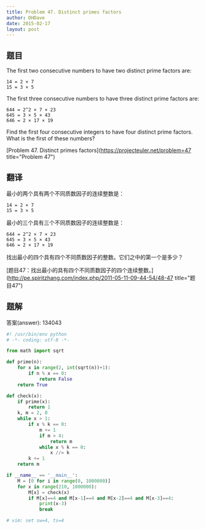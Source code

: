 ```yaml
---
title: Problem 47. Distinct primes factors
author: DHDave
date: 2015-02-17
layout: post
---
```


## 题目

The first two consecutive numbers to have two distinct prime factors are:

    14 = 2 × 7
    15 = 3 × 5

The first three consecutive numbers to have three distinct prime factors are:

    644 = 2^2 × 7 × 23
    645 = 3 × 5 × 43
    646 = 2 × 17 × 19

Find the first four consecutive integers to have four distinct prime factors. What is the first of these numbers?
<!--more-->
[Problem 47. Distinct primes factors](https://projecteuler.net/problem=47 title="Problem 47")

## 翻译

最小的两个具有两个不同质数因子的连续整数是：

    14 = 2 × 7
    15 = 3 × 5

最小的三个具有三个不同质数因子的连续整数是：

    644 = 2^2 × 7 × 23
    645 = 3 × 5 × 43
    646 = 2 × 17 × 19

找出最小的四个具有四个不同质数因子的整数。它们之中的第一个是多少？

[题目47：找出最小的具有四个不同质数因子的四个连续整数。](http://pe.spiritzhang.com/index.php/2011-05-11-09-44-54/48-47 title="题目47")

## 题解

答案(answer): 134043

```python
#! /usr/bin/env python
# -*- coding: utf-8 -*-

from math import sqrt

def prime(n):
    for x in range(2, int(sqrt(n))+1):
        if n % x == 0:
            return False
    return True

def check(x):
    if prime(x):
        return 1
    k, m = 2, 0
    while x > 1:
        if x % k == 0:
            m += 1
            if m > 4:
                return m
            while x % k == 0:
                x //= k
        k += 1
    return m

if __name__ == '__main__':
    M = [0 for i in range(0, 1000000)]
    for x in range(210, 1000000):
        M[x] = check(x)
        if M[x]==4 and M[x-1]==4 and M[x-2]==4 and M[x-3]==4:
            print(x-3)
            break

# vim: set sw=4, ts=4
```
